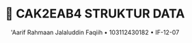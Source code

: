 <h1 align="center">🌳 CAK2EAB4 STRUKTUR DATA</h1>
<p align="center">'Aarif Rahmaan Jalaluddin Faqiih • 103112430182 • IF-12-07</p>

